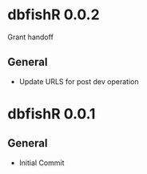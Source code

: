 # dbfishR 0.0.2

Grant handoff 

## General

* Update URLS for post dev operation

# dbfishR 0.0.1

## General

* Initial Commit
